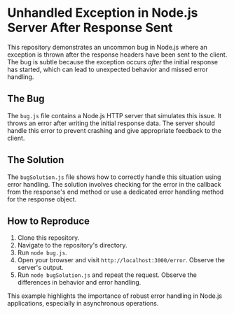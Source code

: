 # Unhandled Exception in Node.js Server After Response Sent

This repository demonstrates an uncommon bug in Node.js where an exception is thrown after the response headers have been sent to the client.  The bug is subtle because the exception occurs *after* the initial response has started, which can lead to unexpected behavior and missed error handling.

## The Bug

The `bug.js` file contains a Node.js HTTP server that simulates this issue.  It throws an error after writing the initial response data. The server should handle this error to prevent crashing and give appropriate feedback to the client.

## The Solution

The `bugSolution.js` file shows how to correctly handle this situation using error handling. The solution involves checking for the error in the callback from the response's end method or use a dedicated error handling method for the response object.

## How to Reproduce

1. Clone this repository.
2. Navigate to the repository's directory.
3. Run `node bug.js`.
4. Open your browser and visit `http://localhost:3000/error`. Observe the server's output.
5. Run `node bugSolution.js` and repeat the request. Observe the differences in behavior and error handling.

This example highlights the importance of robust error handling in Node.js applications, especially in asynchronous operations.